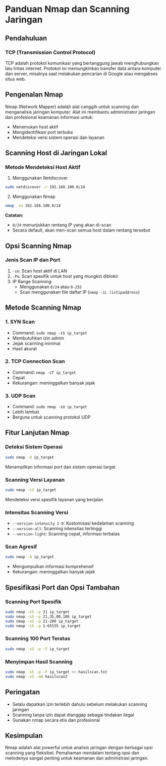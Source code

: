 # Panduan Nmap dan Scanning Jaringan

## Pendahuluan

### TCP (Transmission Control Protocol)
TCP adalah protokol komunikasi yang bertanggung jawab menghubungkan lalu lintas internet. Protokol ini memungkinkan transfer data antara komputer dan server, misalnya saat melakukan pencarian di Google atau mengakses situs web.

## Pengenalan Nmap

Nmap (Network Mapper) adalah alat canggih untuk scanning dan menganalisis jaringan komputer. Alat ini membantu administrator jaringan dan profesional keamanan informasi untuk:
- Menemukan host aktif
- Mengidentifikasi port terbuka
- Mendeteksi versi sistem operasi dan layanan

## Scanning Host di Jaringan Lokal

### Metode Mendeteksi Host Aktif

1. Menggunakan Netdiscover
```bash
sudo netdiscover -r 192.168.100.0/24
```

2. Menggunakan Nmap
```bash
nmap -sn 192.168.100.0/24
```

**Catatan:** 
- `0/24` menunjukkan rentang IP yang akan di-scan
- Secara default, akan men-scan semua host dalam rentang tersebut

## Opsi Scanning Nmap

### Jenis Scan IP dan Port

1. `-sn`: Scan host aktif di LAN
2. `-Pn`: Scan spesifik untuk host yang mungkin diblokir
3. IP Range Scanning:
   - Menggunakan `0/24` atau `0-255`
   - Scan menggunakan file daftar IP (`nmap -iL listipaddress`)

## Metode Scanning Nmap

### 1. SYN Scan
- Command: `sudo nmap -sS ip_target`
- Membutuhkan izin admin
- Jejak scanning minimal
- Hasil akurat

### 2. TCP Connection Scan
- Command: `nmap -sT ip_target`
- Cepat
- Kekurangan: meninggalkan banyak jejak

### 3. UDP Scan
- Command: `sudo nmap -sU ip_target`
- Lebih lambat
- Berguna untuk scanning protokol UDP

## Fitur Lanjutan Nmap

### Deteksi Sistem Operasi
```bash
sudo nmap -O ip_target
```
Menampilkan informasi port dan sistem operasi target

### Scanning Versi Layanan
```bash
sudo nmap -sV ip_target
```
Mendeteksi versi spesifik layanan yang berjalan

### Intensitas Scanning Versi
- `--version-intensity 2-9`: Kustomisasi kedalaman scanning
- `--version-all`: Scanning intensitas tertinggi
- `--version-light`: Scanning cepat, informasi terbatas

### Scan Agresif
```bash
sudo nmap -A ip_target
```
- Mengumpulkan informasi komprehensif
- Kekurangan: meninggalkan banyak jejak

## Spesifikasi Port dan Opsi Tambahan

### Scanning Port Spesifik
```bash
sudo nmap -sS -p 21 ip_target
sudo nmap -sS -p 21,35,80,100 ip_target
sudo nmap -sS -p 21-200 ip_target
sudo nmap -sS -p 1-65535 ip_target
```

### Scanning 100 Port Teratas
```bash
sudo nmap -sS -p -F ip_target
```

### Menyimpan Hasil Scanning
```bash
sudo nmap -sS -p -F ip_target >> hasilscan.txt
sudo nmap -sS -oN hasilscan2
```

## Peringatan

- Selalu dapatkan izin terlebih dahulu sebelum melakukan scanning jaringan
- Scanning tanpa izin dapat dianggap sebagai tindakan ilegal
- Gunakan nmap secara etis dan profesional

## Kesimpulan

Nmap adalah alat powerful untuk analisis jaringan dengan berbagai opsi scanning yang fleksibel. Pemahaman mendalam tentang opsi dan metodenya sangat penting untuk keamanan dan administrasi jaringan.
